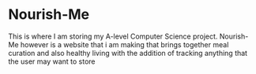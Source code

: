 # Nourish-Me
This is where I am storing my A-level Computer Science project. Nourish-Me however is a website that i am making that brings together meal curation and also healthy living with the addition of tracking anything that the user may want to store 
